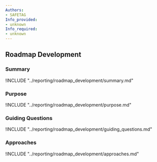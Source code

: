 ```yaml
---
Authors:
- SAFETAG
Info_provided:
- unknown
Info_required:
- unknown
---
```


## Roadmap Development

### Summary

!INCLUDE "../reporting/roadmap_development/summary.md"

### Purpose

!INCLUDE "../reporting/roadmap_development/purpose.md"

### Guiding Questions

!INCLUDE "../reporting/roadmap_development/guiding_questions.md"

### Approaches

!INCLUDE "../reporting/roadmap_development/approaches.md"